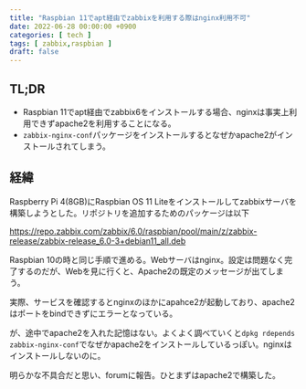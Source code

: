 ```yaml
---
title: "Raspbian 11でapt経由でzabbixを利用する際はnginx利用不可"
date: 2022-06-28 00:00:00 +0900
categories: [ tech ]
tags: [ zabbix,raspbian ]
draft: false
---
```


## TL;DR

* Raspbian 11でapt経由でzabbix6をインストールする場合、nginxは事実上利用できずapache2を利用することになる。
* `zabbix-nginx-conf`パッケージをインストールするとなぜかapache2がインストールされてしまう。

## 経緯

Raspberry Pi 4(8GB)にRaspbian OS 11 Liteをインストールしてzabbixサーバを構築しようとした。リポジトリを追加するためのパッケージは以下

https://repo.zabbix.com/zabbix/6.0/raspbian/pool/main/z/zabbix-release/zabbix-release_6.0-3+debian11_all.deb

Raspbian 10の時と同じ手順で進める。Webサーバはnginx。設定は問題なく完了するのだが、Webを見に行くと、Apache2の既定のメッセージが出てしまう。

実際、サービスを確認するとnginxのほかにapahce2が起動しており、apache2はポートをbindできずにエラーとなっている。

が、途中でapache2を入れた記憶はない。よくよく調べていくと`dpkg rdepends zabbix-nginx-conf`でなぜかapache2をインストールしているっぽい。nginxはインストールしないのに。

明らかな不具合だと思い、forumに報告。ひとまずはapache2で構築した。
